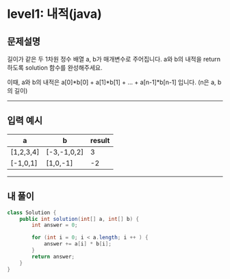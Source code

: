 # level1: 내적(java)
## 문제설명

길이가 같은 두 1차원 정수 배열 a, b가 매개변수로 주어집니다. a와 b의 내적을 return 하도록 solution 함수를 완성해주세요.

이때, a와 b의 내적은 a[0]*b[0] + a[1]*b[1] + ... + a[n-1]*b[n-1] 입니다. (n은 a, b의 길이)
***
## 입력 예시

|a	|b	|result|
|---|---|----|
|[1,2,3,4]	|[-3,-1,0,2]	|3|
|[-1,0,1]	|[1,0,-1]	|-2|

***
## 내 풀이
~~~java
class Solution {
    public int solution(int[] a, int[] b) {
        int answer = 0;

        for (int i = 0; i < a.length; i ++ ) {
            answer += a[i] * b[i];
        }
        return answer;
    }
}
~~~
